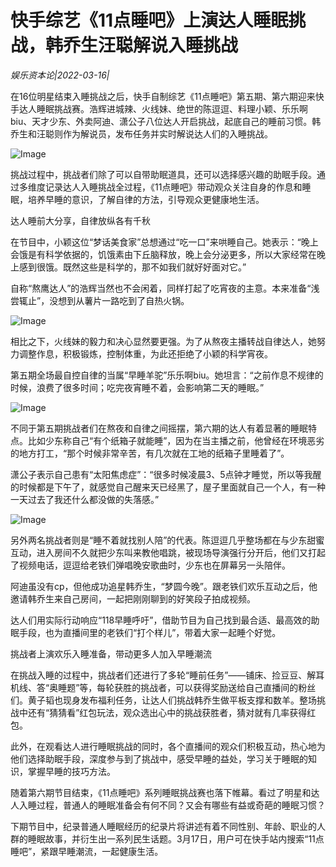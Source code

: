 # 快手综艺《11点睡吧》上演达人睡眠挑战，韩乔生汪聪解说入睡挑战

*娱乐资本论|2022-03-16|*

在16位明星结束入睡挑战之后，快手自制综艺《11点睡吧》第五期、第六期迎来快手达人睡眠挑战赛。浩辉进城辣、火线妹、绝世的陈逗逗、料理小颖、乐乐啊biu、天才少东、外卖阿迪、潇公子八位达人开启挑战，起底自己的睡前习惯。韩乔生和汪聪则作为解说员，发布任务并实时解说达人们的入睡挑战。

![Image](http://static.ylzbl.com/uploads/ueditor/php/upload/image/20220316/1647412295796276.png)

挑战过程中，挑战者们除了可以自带助眠道具，还可以选择感兴趣的助眠手段。通过多维度记录达人入睡挑战全过程，《11点睡吧》带动观众关注自身的作息和睡眠，培养早睡的意识，了解自律的方法，引导观众更健康地生活。

达人睡前大分享，自律放纵各有千秋

在节目中，小颖这位“梦话美食家”总想通过“吃一口”来哄睡自己。她表示：“晚上会饿是有科学依据的，饥饿素由下丘脑释放，晚上会分泌更多，所以大家经常在晚上感到很饿。既然这些是科学的，那不如我们就好好面对它。”

自称“熬鹰达人”的浩辉当然也不会闲着，同样打起了吃宵夜的主意。本来准备“浅尝辄止”，没想到从薯片一路吃到了自热火锅。

![Image](http://static.ylzbl.com/uploads/ueditor/php/upload/image/20220316/1647412307201151.png)

相比之下，火线妹的毅力和决心显然要更强。为了从熬夜主播转战自律达人，她努力调整作息，积极锻炼，控制体重，为此还拒绝了小颖的科学宵夜。

第五期全场最自控自律的当属“早睡羊驼”乐乐啊biu。她坦言：“之前作息不规律的时候，浪费了很多时间；吃完夜宵睡不着，会影响第二天的睡眠。”

![Image](http://static.ylzbl.com/uploads/ueditor/php/upload/image/20220316/1647412317484177.png)

不同于第五期挑战者们在熬夜和自律之间摇摆，第六期的达人有着显著的睡眠特点。比如少东称自己“有个纸箱子就能睡”，因为在当主播之前，他曾经在环境恶劣的地方打工，“那个时候非常辛苦，有几次就在工地的纸箱子里睡着了”。

潇公子表示自己患有“太阳焦虑症”：“很多时候凌晨3、5点钟才睡觉，所以等我醒的时候都是下午了，就感觉自己醒来天已经黑了，屋子里面就自己一个人，有一种一天过去了我还什么都没做的失落感。”

![Image](http://static.ylzbl.com/uploads/ueditor/php/upload/image/20220316/1647412328408628.png)

另外两名挑战者则是“睡不着就找别人陪”的代表。陈逗逗几乎整场都在与少东甜蜜互动，进入房间不久就把少东叫来教他唱跳，被现场导演强行分开后，他们又打起了视频电话，逗逗给老铁们弹唱晚安歌曲时，少东也在屏幕另一头陪伴。

阿迪虽没有cp，但他成功追星韩乔生，“梦圆今晚”。跟老铁们欢乐互动之后，他邀请韩乔生来自己房间，一起把刚刚聊到的好笑段子拍成视频。

达人们用实际行动响应“118早睡呼吁”，借助节目为自己找到最合适、最高效的助眠手段，也为直播间里的老铁们“打个样儿”，带着大家一起睡个好觉。

挑战者上演欢乐入睡准备，带动更多人加入早睡潮流

在挑战入睡的过程中，挑战者们还进行了多轮“睡前任务”——铺床、捡豆豆、解耳机线、答“奥睡题”等，每轮获胜的挑战者，可以获得奖励送给自己直播间的粉丝们。黄子韬也现身发布福利任务，让达人们挑战韩乔生做平板支撑和数羊。整场挑战中还有“猜猜看”红包玩法，观众选出心中的挑战获胜者，猜对就有几率获得红包。

此外，在观看达人进行睡眠挑战的同时，各个直播间的观众们积极互动，热心地为他们选择助眠手段，深度参与到了挑战中，感受早睡的益处，学习关于睡眠的知识，掌握早睡的技巧方法。

随着第六期节目结束，《11点睡吧》系列睡眠挑战赛也落下帷幕。看过了明星和达人入睡过程，普通人的睡眠准备会有何不同？又会有哪些有益或奇葩的睡眠习惯？

下期节目中，纪录普通人睡眠经历的纪录片将讲述有着不同性别、年龄、职业的人群的睡眠故事，并衍生出一系列民生话题。3月17日，用户可在快手站内搜索“11点睡吧”，紧跟早睡潮流，一起健康生活。

